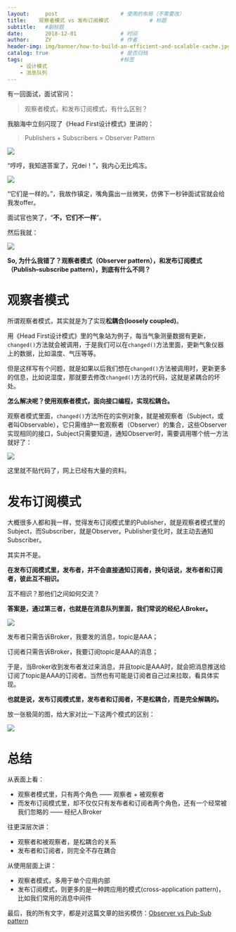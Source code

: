 ```yaml
---
layout:     post                    # 使用的布局（不需要改）
title:    观察者模式 vs 发布订阅模式             # 标题 
subtitle:   #副标题
date:       2018-12-01              # 时间
author:     ZY                      # 作者
header-img: img/banner/how-to-build-an-efficient-and-scalable-cache.jpg    #这篇文章标题背景图片
catalog: true                       # 是否归档
tags:                               #标签
    - 设计模式
    - 消息队列
---
```


有一回面试，面试官问：

> 观察者模式，和发布订阅模式，有什么区别？  

我脑海中立刻闪现了《Head First设计模式》里讲的：

> Publishers + Subscribers = Observer Pattern

![](/img/post/2018-12-01-publish–subscribe-vs-observer/head-first.jpeg)  

“哼哼，我知道答案了，兄dei！”，我内心无比鸡冻。  

![](/img/post/2018-12-01-publish–subscribe-vs-observer/hey.gif)  

“它们是一样的。”，我故作镇定，嘴角露出一丝微笑，仿佛下一秒钟面试官就会给我发offer。  

面试官也笑了，“**不，它们不一样**”。  

然后我就：  

![](/img/post/2018-12-01-publish–subscribe-vs-observer/what.gif)  

**So, 为什么我错了？观察者模式（Observer pattern），和发布订阅模式（Publish–subscribe pattern），到底有什么不同？**  

# 观察者模式

所谓观察者模式，其实就是为了实现**松耦合(loosely coupled)**。  

用《Head First设计模式》里的气象站为例子，每当气象测量数据有更新，`changed()`方法就会被调用，于是我们可以在`changed()`方法里面，更新气象仪器上的数据，比如温度、气压等等。  

但是这样写有个问题，就是如果以后我们想在`changed()`方法被调用时，更新更多的信息，比如说湿度，那就要去修改`changed()`方法的代码，这就是紧耦合的坏处。  

**怎么解决呢？使用观察者模式，面向接口编程，实现松耦合。**  

观察者模式里面，`changed()`方法所在的实例对象，就是被观察者（Subject，或者叫Observable），它只需维护一套观察者（Observer）的集合，这些Observer实现相同的接口，Subject只需要知道，通知Observer时，需要调用哪个统一方法就好了：  

![](/img/post/2018-12-01-publish–subscribe-vs-observer/observer.png)  

这里就不贴代码了，网上已经有大量的资料。  


# 发布订阅模式

大概很多人都和我一样，觉得发布订阅模式里的Publisher，就是观察者模式里的Subject，而Subscriber，就是Observer。Publisher变化时，就主动去通知Subscriber。  

其实并不是。  

**在发布订阅模式里，发布者，并不会直接通知订阅者，换句话说，发布者和订阅者，彼此互不相识。**  

互不相识？那他们之间如何交流？  

**答案是，通过第三者，也就是在消息队列里面，我们常说的经纪人Broker。**  

![](/img/post/2018-12-01-publish–subscribe-vs-observer/pub.png)  

发布者只需告诉Broker，我要发的消息，topic是AAA；

订阅者只需告诉Broker，我要订阅topic是AAA的消息；

于是，当Broker收到发布者发过来消息，并且topic是AAA时，就会把消息推送给订阅了topic是AAA的订阅者。当然也有可能是订阅者自己过来拉取，看具体实现。  

**也就是说，发布订阅模式里，发布者和订阅者，不是松耦合，而是完全解耦的。**  

放一张极简的图，给大家对比一下这两个模式的区别：  

![](/img/post/2018-12-01-publish–subscribe-vs-observer/pub-vs-obser.png)  

# 总结  

从表面上看：

- 观察者模式里，只有两个角色 —— 观察者 + 被观察者
- 而发布订阅模式里，却不仅仅只有发布者和订阅者两个角色，还有一个经常被我们忽略的 —— 经纪人Broker

往更深层次讲：

- 观察者和被观察者，是松耦合的关系
- 发布者和订阅者，则完全不存在耦合

从使用层面上讲：

- 观察者模式，多用于单个应用内部
- 发布订阅模式，则更多的是一种跨应用的模式(cross-application pattern)，比如我们常用的消息中间件
  
  
最后，我的所有文字，都是对这篇文章的拙劣模仿：[Observer vs Pub-Sub pattern](https://hackernoon.com/observer-vs-pub-sub-pattern-50d3b27f838c) 






